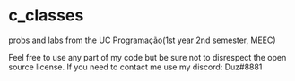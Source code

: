# c_classes
probs and labs from the UC Programação(1st year 2nd semester, MEEC)

Feel free to use any part of my code but be sure not to disrespect the open source license.
If you need to contact me use my discord: Duz#8881
